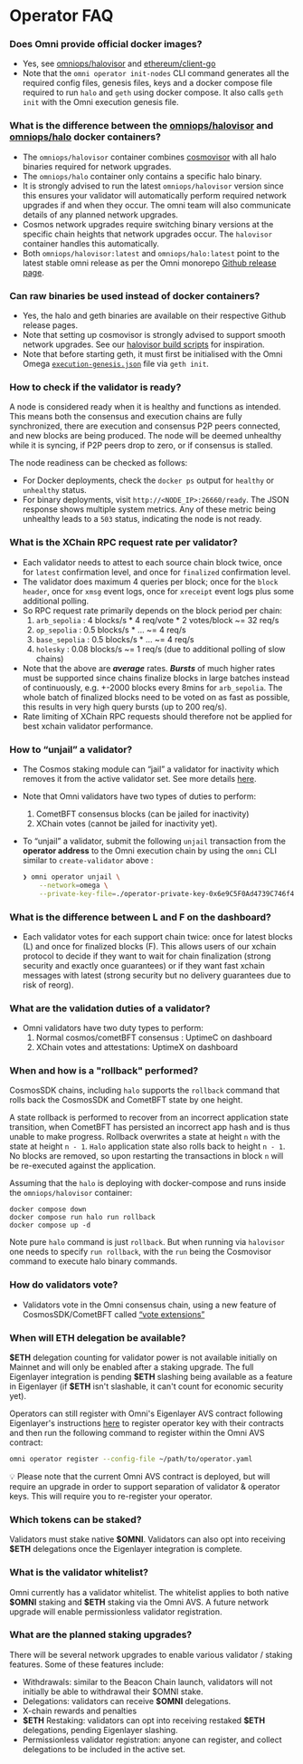 # Operator FAQ

### Does Omni provide official docker images?
- Yes, see [omniops/halovisor](https://hub.docker.com/r/omniops/halovisor/tags?page_size=&ordering=&name=latest) and [ethereum/client-go](https://hub.docker.com/r/ethereum/client-go/tags?page_size=&ordering=&name=latest)
- Note that the `omni operator init-nodes` CLI command generates all the required config files, genesis files, keys and a docker compose file required to run `halo` and `geth` using docker compose. It also calls `geth init` with the Omni execution genesis file.

### What is the difference between the [omniops/halovisor](https://hub.docker.com/r/omniops/halovisor/tags?page_size=&ordering=&name=latest) and  [omniops/halo](https://hub.docker.com/r/omniops/halo/tags?page_size=&ordering=&name=latest) docker containers?

- The `omniops/halovisor` container combines [cosmovisor](https://docs.cosmos.network/v0.46/run-node/cosmovisor.html) with all halo binaries required for network upgrades.
- The `omniops/halo` container only contains a specific halo binary.
- It is strongly advised to run the latest `omniops/halovisor` version since this ensures your validator will automatically perform required network upgrades if and when they occur. The omni team will also communicate details of any planned network upgrades.
- Cosmos network upgrades require switching binary versions at the specific chain heights that network upgrades occur. The `halovisor` container handles this automatically.
- Both `omniops/halovisor:latest` and `omniops/halo:latest` point to the latest stable omni release as per the Omni monorepo [Github release page](https://github.com/omni-network/omni/releases).

### Can raw binaries be used instead of docker containers?
- Yes, the halo and geth binaries are available on their respective Github release pages.
- Note that setting up cosmovisor is strongly advised to support smooth network upgrades. See our [halovisor build scripts](https://github.com/omni-network/omni/tree/main/scripts/halovisor) for inspiration.
- Note that before starting geth, it must first be initialised with the Omni Omega [`execution-genesis.json`](https://github.com/omni-network/omni/tree/main/lib/netconf/omega) file via `geth init`.

### How to check if the validator is ready?
A node is considered ready when it is healthy and functions as intended.
This means both the consensus and execution chains are fully synchronized, there are execution and consensus P2P peers connected, and new blocks are being produced.
The node will be deemed unhealthy while it is syncing, if P2P peers drop to zero, or if consensus is stalled.

The node readiness can be checked as follows:
- For Docker deployments, check the `docker ps` output for `healthy` or `unhealthy` status.
- For binary deployments, visit `http://<NODE_IP>:26660/ready`. The JSON response shows multiple system metrics. Any of these metric being unhealthy leads to a `503` status, indicating the node is not ready.

### What is the XChain RPC request rate per validator?
- Each validator needs to attest to each source chain block twice, once for `latest` confirmation level, and once for `finalized` confirmation level.
- The validator does maximum 4 queries per block; once for the `block header`, once for `xmsg` event logs, once for `xreceipt` event logs plus some additional polling.
- So RPC request rate primarily depends on the block period per chain:
  1. `arb_sepolia` : 4 blocks/s  * 4 req/vote * 2 votes/block ~=  32 req/s
  2. `op_sepolia` : 0.5 blocks/s * … ~= 4 req/s
  3. `base_sepolia` : 0.5 blocks/s * … ~= 4 req/s
  4. `holesky` : 0.08 blocks/s ~= 1 req/s (due to additional polling of slow chains)
- Note that the above are ***average*** rates. ***Bursts*** of much higher rates must be supported since chains finalize blocks in large batches instead of continuously, e.g. +-2000 blocks every 8mins for `arb_sepolia`. The whole batch of finalized blocks need to be voted on as fast as possible, this results in very high query bursts (up to 200 req/s).
- Rate limiting of XChain RPC requests should therefore not be applied for best xchain validator performance.

### How to “unjail” a validator?
- The Cosmos staking module can “jail” a validator for inactivity which removes it from the active validator set. See more details [here](https://docs.cheqd.io/node/validator-guides/validator-guide/unjail).
- Note that Omni validators have two types of duties to perform:
  1. CometBFT consensus blocks (can be jailed for inactivity)
  2. XChain votes (cannot be jailed for inactivity yet).
- To “unjail” a validator, submit the following `unjail` transaction from the **operator address** to the Omni execution chain by using the `omni` CLI similar to `create-validator` above :

    ```bash
    ❯ omni operator unjail \
        --network=omega \
        --private-key-file=./operator-private-key-0x6e9C5F0Ad4739C746f4398faAf773A3503476b90
    ```
### What is the difference between L and F on the dashboard?
- Each validator votes for each support chain twice: once for latest blocks (L) and once for finalized blocks (F). This allows users of our xchain protocol to decide if they want to wait for chain finalization (strong security and exactly once guarantees) or if they want fast xchain messages with latest (strong security but no delivery guarantees due to risk of reorg).

### What are the validation duties of a validator?
- Omni validators have two duty types to perform:
  1. Normal cosmos/cometBFT consensus : UptimeC on dashboard
  2. XChain votes and attestations: UptimeX on dashboard

### When and how is a "rollback" performed?
CosmosSDK chains, including `halo` supports the `rollback` command that rolls back the CosmosSDK and CometBFT state by one height.

A state rollback is performed to recover from an incorrect application state transition, when CometBFT has persisted an incorrect app hash and is thus unable to make progress. Rollback overwrites a state at height `n` with the state at height `n - 1`. `Halo` application state also rolls back to height `n - 1`. No blocks are removed, so upon restarting the transactions in block `n` will be re-executed against the application.

Assuming that the `halo` is deploying with docker-compose and runs inside the `omniops/halovisor` container:
```
docker compose down
docker compose run halo run rollback
docker compose up -d
```
Note pure `halo` command is just `rollback`. But when running via `halovisor` one needs to specify `run rollback`, with the `run` being the Cosmovisor command to execute halo binary commands.

### How do validators vote?
- Validators vote in the Omni consensus chain, using a new feature of CosmosSDK/CometBFT called [“vote extensions”](https://docs.cosmos.network/main/build/abci/vote-extensions)

### When will ETH delegation be available?

**\$ETH** delegation counting for validator power is not available initially on Mainnet and will only be enabled after a staking upgrade. The full Eigenlayer integration is pending **\$ETH** slashing being available as a feature in Eigenlayer (if **\$ETH** isn't slashable, it can't count for economic security yet).

Operators can still register with Omni's Eigenlayer AVS contract following Eigenlayer's instructions [here](https://docs.eigenlayer.xyz/eigenlayer/operator-guides/operator-installation) to register operator key with their contracts and then run the following command to register within the Omni AVS contract:
```bash
omni operator register --config-file ~/path/to/operator.yaml
```

<aside>
💡 Please note that the current Omni AVS contract is deployed, but will require an upgrade in order to support separation of validator & operator keys. This will require you to re-register your operator.
</aside>

### Which tokens can be staked?

Validators must stake native **\$OMNI**. Validators can also opt into receiving **\$ETH** delegations once the Eigenlayer integration is complete.

### What is the validator whitelist?

Omni currently has a validator whitelist. The whitelist applies to both native **\$OMNI** staking and **\$ETH** staking via the Omni AVS. A future network upgrade will enable permissionless validator registration.

### What are the planned staking upgrades?

There will be several network upgrades to enable various validator / staking features. Some of these features include:

- Withdrawals: similar to the Beacon Chain launch, validators will not initially be able to withdrawal their $OMNI stake.
- Delegations: validators can receive **\$OMNI** delegations.
- X-chain rewards and penalties
- **\$ETH** Restaking: validators can opt into receiving restaked **\$ETH** delegations, pending Eigenlayer slashing.
- Permissionless validator registration: anyone can register, and collect delegations to be included in the active set.
